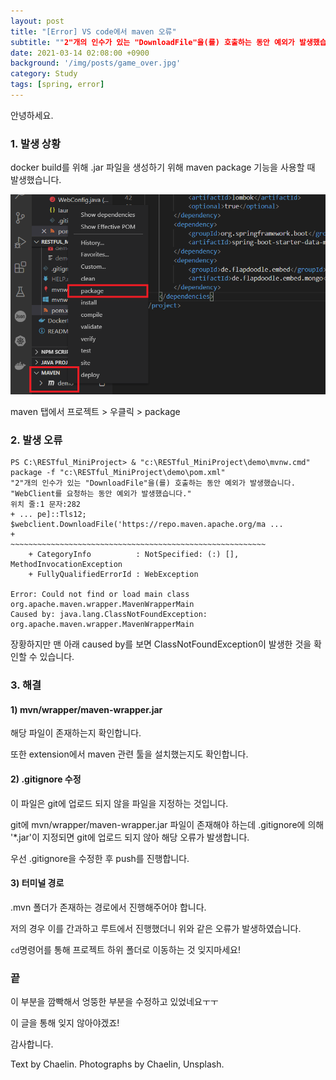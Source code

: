 ```yaml
---
layout: post
title: "[Error] VS code에서 maven 오류"
subtitle: ""2"개의 인수가 있는 "DownloadFile"을(를) 호출하는 동안 예외가 발생했습니다. "WebClient를 요청하는 동안 예외가 발생했습니다.""
date: 2021-03-14 02:08:00 +0900
background: '/img/posts/game_over.jpg'
category: Study
tags: [spring, error]
---
```

안녕하세요.

### 1. 발생 상황
docker build를 위해 .jar 파일을 생성하기 위해 maven package 기능을 사용할 때 발생했습니다.

<img class="img-fluid" src="/img/posts/inPost/maven-package-01.png">

maven 탭에서 프로젝트 > 우클릭 > package

### 2. 발생 오류

```
PS C:\RESTful_MiniProject> & "c:\RESTful_MiniProject\demo\mvnw.cmd" package -f "c:\RESTful_MiniProject\demo\pom.xml"
"2"개의 인수가 있는 "DownloadFile"을(를) 호출하는 동안 예외가 발생했습니다. "WebClient를 요청하는 동안 예외가 발생했습니다."
위치 줄:1 문자:282
+ ... pe]::Tls12; $webclient.DownloadFile('https://repo.maven.apache.org/ma ...
+                 ~~~~~~~~~~~~~~~~~~~~~~~~~~~~~~~~~~~~~~~~~~~~~~~~~~~~~~~~~
    + CategoryInfo          : NotSpecified: (:) [], MethodInvocationException
    + FullyQualifiedErrorId : WebException
 
Error: Could not find or load main class org.apache.maven.wrapper.MavenWrapperMain
Caused by: java.lang.ClassNotFoundException: org.apache.maven.wrapper.MavenWrapperMain
```

장황하지만 맨 아래 caused by를 보면 ClassNotFoundException이 발생한 것을 확인할 수 있습니다.

### 3. 해결
#### 1) mvn/wrapper/maven-wrapper.jar
해당 파일이 존재하는지 확인합니다.

또한 extension에서 maven 관련 툴을 설치했는지도 확인합니다. 

#### 2) .gitignore 수정
이 파일은 git에 업로드 되지 않을 파일을 지정하는 것입니다. 

git에 mvn/wrapper/maven-wrapper.jar 파일이 존재해야 하는데 .gitignore에 의해 '*.jar'이 지정되면 git에 업로드 되지 않아 해당 오류가 발생합니다.

우선 .gitignore을 수정한 후 push를 진행합니다.

#### 3) 터미널 경로
.mvn 폴더가 존재하는 경로에서 진행해주어야 합니다.

저의 경우 이를 간과하고 루트에서 진행했더니 위와 같은 오류가 발생하였습니다.

```cd```명령어를 통해 프로젝트 하위 폴더로 이동하는 것 잊지마세요!

### 끝
이 부분을 깜빡해서 엉뚱한 부분을 수정하고 있었네요ㅜㅜ

이 글을 통해 잊지 않아야겠죠!

감사합니다.

<p class = "placeholder">Text by Chaelin. Photographs by Chaelin, Unsplash.</p>
